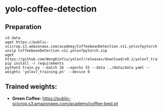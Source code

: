# yolo-coffee-detection
## Preparation
```
cd data
wget https://public-scicrop.s3.amazonaws.com/academy/CoffeebeanDetection.v1i.yolov7pytorch.zip
unzip CoffeebeanDetection.v1i.yolov7pytorch.zip
wget https://github.com/WongKinYiu/yolov7/releases/download/v0.1/yolov7_training.pt
pip install -r requirements
python3 train.py --batch 16 --epochs 55 --data ../data/data.yaml --weights 'yolov7_training.pt' --device 0
```
## Trained weights:
- **Green Coffee:** https://public-scicrop.s3.amazonaws.com/academy/coffee-best.pt
